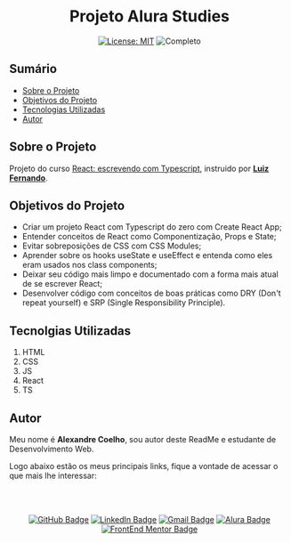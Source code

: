 <h1 align="center"> Projeto Alura Studies </h1>

<div align="center">

  <a href="https://github.com/coelhoalexandre/projeto-alura-studies/blob/master/LICENSE" target="_blank"><img src="https://img.shields.io/badge/License-MIT-yellow.svg" alt="License: MIT"></a> <img src="https://img.shields.io/badge/Completo-lightgreen.svg" alt="Completo">

</div>

## Sumário

- [Sobre o Projeto](#sobre-o-projeto)
- [Objetivos do Projeto](#objetivos-do-projeto)
- [Tecnologias Utilizadas](#tecnolgias-utilizadas)
- [Autor](#autor)

## Sobre o Projeto

Projeto do curso [React: escrevendo com Typescript](https://cursos.alura.com.br/course/react-modernizando-escrever-typescript), instruido por [**Luiz Fernando**](https://github.com/lfrprazeres).

## Objetivos do Projeto

- Criar um projeto React com Typescript do zero com Create React App;
- Entender conceitos de React como Componentização, Props e State;
- Evitar sobreposições de CSS com CSS Modules;
- Aprender sobre os hooks useState e useEffect e entenda como eles eram usados nos class components;
- Deixar seu código mais limpo e documentado com a forma mais atual de se escrever React;
- Desenvolver código com conceitos de boas práticas como DRY (Don't repeat yourself) e SRP (Single Responsibility Principle).

## Tecnolgias Utilizadas

1. HTML
2. CSS
3. JS
4. React
5. TS

## Autor
Meu nome é **Alexandre Coelho**, sou autor deste ReadMe e estudante de Desenvolvimento Web. 

Logo abaixo estão os meus principais links, fique a vontade de acessar o que mais lhe interessar:

<br>

<br>

<div align="center">

<a href = "https://github.com/coelhoalexandre"><img src="https://img.shields.io/badge/GitHub-%23333?style=for-the-badge&logo=github&logoColor=white" alt="GitHub Badge"></a>
<a href="https://www.linkedin.com/in/-coelhoalexandre/" target="_blank"><img src="https://img.shields.io/badge/-LinkedIn-%230077B5?style=for-the-badge&logo=linkedin&logoColor=white" alt="LinkedIn Badge"></a>
<a href = "mailto:alexandrecoelhocontato@gmail.com" target="_blank"><img src="https://img.shields.io/badge/-Gmail-critical?style=for-the-badge&logo=gmail&logoColor=white" target="_blank" alt="Gmail Badge"></a>
<a href = "https://cursos.alura.com.br/user/coelhoalexandre" target="_blank"><img src="https://img.shields.io/badge/Alura-0747a6?style=for-the-badge&logo=alura&logoColor=white" target="_blank" alt="Alura Badge"></a>
<a href = "https://www.frontendmentor.io/profile/coelhoalexandre" target="_blank"><img src="https://img.shields.io/badge/Frontend_Mentor-white?style=for-the-badge&logo=frontendmentor&logoColor=blue" alt="FrontEnd Mentor Badge">
